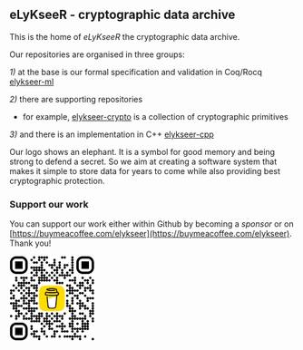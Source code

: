 ## eLyKseeR - cryptographic data archive

This is the home of _eLyKseeR_ the cryptographic data archive.

Our repositories are organised in three groups:

*1)* at the base is our formal specification and validation in Coq/Rocq [elykseer-ml](https://github.com/eLyKseeR/elykseer-ml)

*2)* there are supporting repositories
  - for example, [elykseer-crypto](https://github.com/eLyKseeR/elykseer-crypto) is a collection of cryptographic primitives

*3)* and there is an implementation in C++ [elykseer-cpp](https://github.com/eLyKseeR/elykseer-cpp)

Our logo shows an elephant. It is a symbol for good memory and being strong to defend a secret.
So we aim at creating a software system that makes it simple to store data for years to come while also providing best cryptographic protection.

### Support our work

You can support our work either within Github by becoming a _sponsor_ or on [https://buymeacoffee.com/elykseer](https://buymeacoffee.com/elykseer). Thank you!

![buy-me-a-coffee](bmc_qr-150.png)
